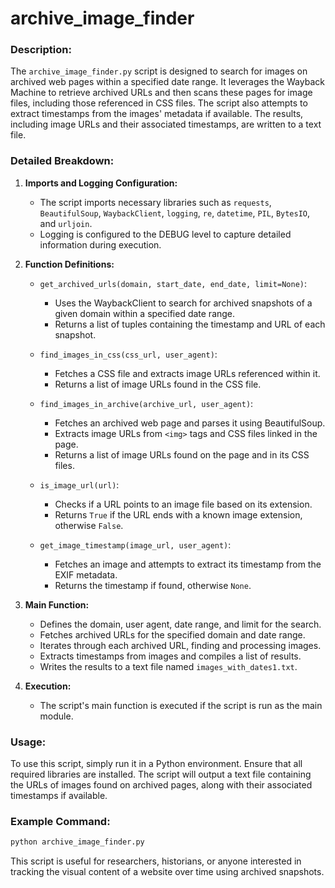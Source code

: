 # archive_image_finder


### Description:

The `archive_image_finder.py` script is designed to search for images on archived web pages within a specified date range. It leverages the Wayback Machine to retrieve archived URLs and then scans these pages for image files, including those referenced in CSS files. The script also attempts to extract timestamps from the images' metadata if available. The results, including image URLs and their associated timestamps, are written to a text file.

### Detailed Breakdown:

1. **Imports and Logging Configuration:**
   - The script imports necessary libraries such as `requests`, `BeautifulSoup`, `WaybackClient`, `logging`, `re`, `datetime`, `PIL`, `BytesIO`, and `urljoin`.
   - Logging is configured to the DEBUG level to capture detailed information during execution.

2. **Function Definitions:**
   - `get_archived_urls(domain, start_date, end_date, limit=None)`: 
     - Uses the WaybackClient to search for archived snapshots of a given domain within a specified date range.
     - Returns a list of tuples containing the timestamp and URL of each snapshot.
   
   - `find_images_in_css(css_url, user_agent)`:
     - Fetches a CSS file and extracts image URLs referenced within it.
     - Returns a list of image URLs found in the CSS file.
   
   - `find_images_in_archive(archive_url, user_agent)`:
     - Fetches an archived web page and parses it using BeautifulSoup.
     - Extracts image URLs from `<img>` tags and CSS files linked in the page.
     - Returns a list of image URLs found on the page and in its CSS files.
   
   - `is_image_url(url)`:
     - Checks if a URL points to an image file based on its extension.
     - Returns `True` if the URL ends with a known image extension, otherwise `False`.
   
   - `get_image_timestamp(image_url, user_agent)`:
     - Fetches an image and attempts to extract its timestamp from the EXIF metadata.
     - Returns the timestamp if found, otherwise `None`.

3. **Main Function:**
   - Defines the domain, user agent, date range, and limit for the search.
   - Fetches archived URLs for the specified domain and date range.
   - Iterates through each archived URL, finding and processing images.
   - Extracts timestamps from images and compiles a list of results.
   - Writes the results to a text file named `images_with_dates1.txt`.

4. **Execution:**
   - The script's main function is executed if the script is run as the main module.

### Usage:
To use this script, simply run it in a Python environment. Ensure that all required libraries are installed. The script will output a text file containing the URLs of images found on archived pages, along with their associated timestamps if available.

### Example Command:
```bash
python archive_image_finder.py
```

This script is useful for researchers, historians, or anyone interested in tracking the visual content of a website over time using archived snapshots.
